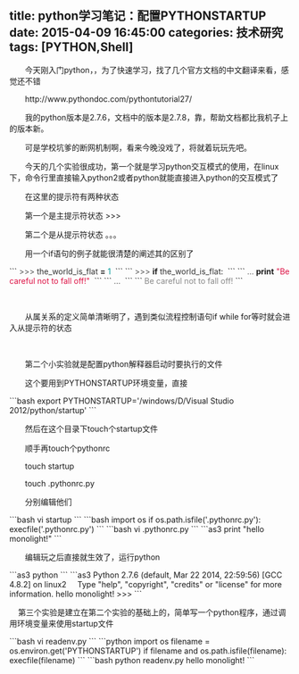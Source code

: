 title: python学习笔记：配置PYTHONSTARTUP
date: 2015-04-09 16:45:00
categories: 技术研究
tags: [PYTHON,Shell]
---
<p style="text-indent:2em;">
	今天刚入门python，，为了快速学习，找了几个官方文档的中文翻译来看，感觉还不错
</p>
<p style="text-indent:2em;">
	http://www.pythondoc.com/pythontutorial27/
</p>
<p style="text-indent:2em;">
	我的python版本是2.7.6，文档中的版本是2.7.8，靠，帮助文档都比我机子上的版本新。
</p>
<p style="text-indent:2em;">
	可是学校坑爹的断网机制啊，看来今晚没戏了，将就着玩玩先吧。
</p>
<p style="text-indent:2em;">
	今天的几个实验很成功，第一个就是学习python交互模式的使用，在linux下，命令行里直接输入python2或者python就能直接进入python的交互模式了
</p>
<p style="text-indent:2em;">
	在这里的提示符有两种状态
</p>
<p style="text-indent:2em;">
	第一个是主提示符状态 &gt;&gt;&gt;
</p>
<p style="text-indent:2em;">
	第二个是从提示符状态 。。。
</p>
<p style="text-indent:2em;">
	用一个if语句的例子就能很清楚的阐述其的区别了<!--more-->
</p>
```
<span class="gp" style="color:#555555;">&gt;&gt;&gt; </span><span class="n" style="color:#333333;">the_world_is_flat</span> <span class="o" style="font-weight:bold;">=</span> <span class="mi" style="color:#009999;">1</span>&nbsp;
```
```
<span class="gp" style="color:#555555;">&gt;&gt;&gt; </span><span class="k" style="font-weight:bold;">if</span> <span class="n" style="color:#333333;">the_world_is_flat</span><span class="p">:</span>&nbsp;
```
```
<span class="gp" style="color:#555555;">... </span> <span class="k" style="font-weight:bold;">print</span> <span class="s" style="color:#DD1144;">"Be careful not to fall off!"</span>&nbsp;
```
```
<span class="gp" style="color:#555555;">...</span>&nbsp;
```
```
<span class="go" style="color:#888888;">Be careful not to fall off!</span>
```
<p style="text-indent:2em;">
	<br />
</p>
<p style="text-indent:2em;">
	从属关系的定义简单清晰明了，遇到类似流程控制语句if while for等时就会进入从提示符的状态
</p>
<p style="text-indent:2em;">
	<br />
</p>
<p style="text-indent:2em;">
	第二个小实验就是配置python解释器启动时要执行的文件
</p>
<p style="text-indent:2em;">
	这个要用到PYTHONSTARTUP环境变量，直接
</p>
```bash
export PYTHONSTARTUP='/windows/D/Visual Studio 2012/python/startup'
```
<p style="text-indent:2em;">
	<span style="line-height:1.5;">然后在这个目录下touch个startup文件</span> 
</p>
<p style="text-indent:2em;">
	顺手再touch个pythonrc
</p>
<p style="text-indent:2em;">
	touch startup
</p>
<p style="text-indent:2em;">
	touch .pythonrc.py
</p>
<p style="text-indent:2em;">
	分别编辑他们
</p>
```bash
vi startup
```
```bash
import os
if os.path.isfile('.pythonrc.py'): execfile('.pythonrc.py')
```
```bash
vi .pythonrc.py
```
```as3
print "hello monolight!"
```
<p style="text-indent:2em;">
	编辑玩之后直接就生效了，运行python
</p>
```as3
python
```
```as3
Python 2.7.6 (default, Mar 22 2014, 22:59:56) 
[GCC 4.8.2] on linux2&nbsp;&nbsp;&nbsp;&nbsp;
Type "help", "copyright", "credits" or "license" for more information.
hello monolight!
&gt;&gt;&gt; 
```
<p>
	&nbsp; &nbsp; 第三个实验是建立在第二个实验的基础上的，简单写一个python程序，通过调用环境变量来使用startup文件
</p>
```bash
vi readenv.py
```
```python
import os
filename = os.environ.get('PYTHONSTARTUP')
if filename and os.path.isfile(filename):
execfile(filename)
```
```bash
python readenv.py 
hello monolight!
```